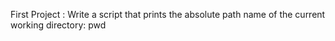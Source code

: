 First Project : Write a script that prints the absolute path name of the current working directory: pwd
